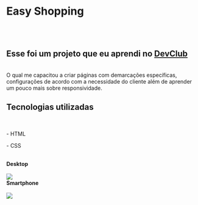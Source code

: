 <h1>Easy Shopping</h1>
<br>
<br>
<h2>Esse foi um projeto que eu aprendi no <a href="https://rodolfomori.com.br/devclub">DevClub</a></h2>
<br>
O qual me capacitou a criar páginas com demarcações específicas, configurações de acordo com a necessidade do cliente além de aprender um pouco mais sobre responsividade.
<h2>Tecnologias utilizadas</h2>
<br>
  <p>- HTML</p>
  <p>- CSS</p>
<br>
<strong>Desktop</strong>
<br>
<br>
<img src="https://github.com/Kauafrancca/Easy-Shop/blob/main/assets/computador.png?raw=true" />
<br>
<strong>Smartphone</strong>
<br>
<br>
<img src="https://github.com/Kauafrancca/Easy-Shop/blob/main/assets/celular.png?raw=true" />

